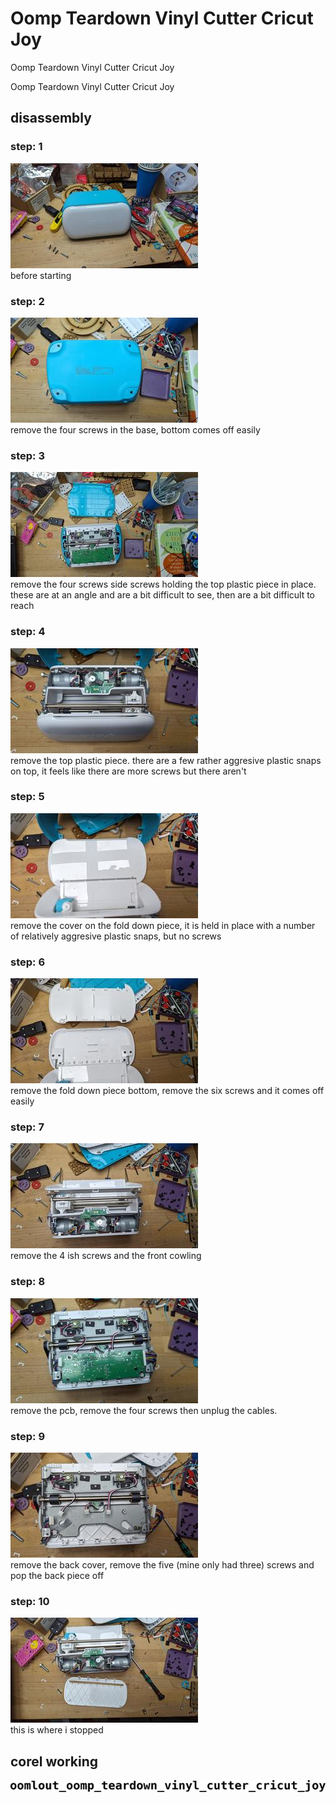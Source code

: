 # Oomp Teardown Vinyl Cutter Cricut Joy
Oomp Teardown Vinyl Cutter Cricut Joy

Oomp Teardown Vinyl Cutter Cricut Joy  



## disassembly
### step: 1
[![](images/disassembly_1_300.jpg)](images/disassembly_1.jpg)  
before starting
### step: 2
[![](images/disassembly_2_300.jpg)](images/disassembly_2.jpg)  
remove the four screws in the base, bottom comes off easily
### step: 3
[![](images/disassembly_3_300.jpg)](images/disassembly_3.jpg)  
remove the four screws side screws holding the top plastic piece in place. these are at an angle and are a bit difficult to see, then are a bit difficult to reach
### step: 4
[![](images/disassembly_4_300.jpg)](images/disassembly_4.jpg)  
remove the top plastic piece. there are a few rather aggresive plastic snaps on top, it feels like there are more screws but there aren't
### step: 5
[![](images/disassembly_5_300.jpg)](images/disassembly_5.jpg)  
remove the cover on the fold down piece, it is held in place with a number of relatively aggresive plastic snaps, but no screws
### step: 6
[![](images/disassembly_6_300.jpg)](images/disassembly_6.jpg)  
remove the fold down piece bottom, remove the six screws and it comes off easily
### step: 7
[![](images/disassembly_7_300.jpg)](images/disassembly_7.jpg)  
remove the 4 ish screws and the front cowling
### step: 8
[![](images/disassembly_8_300.jpg)](images/disassembly_8.jpg)  
remove the pcb, remove the four screws then unplug the cables.
### step: 9
[![](images/disassembly_9_300.jpg)](images/disassembly_9.jpg)  
remove the back cover, remove the five (mine only had three) screws and pop the back piece off
### step: 10
[![](images/disassembly_10_300.jpg)](images/disassembly_10.jpg)  
this is where i stopped





## corel working
![](working_600.png) 





